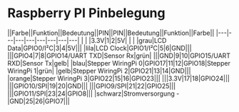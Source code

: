 # Raspberry PI Pinbelegung

||Farbe||Funktion||Bedeutung||PIN||PIN||Bedeutung||Funktion||Farbe||
|---|---|---|---|---|---|---|---|
| | |3.3V|1|2|5V| | |
|grau|LCD Data|GPIO0/I²C|3|4|5V|||
|lila|LCD Clock|GPIO1/I²C|5|6|GND|||
|||GPIO4|7|8|GPIO14/UART TXD|Sensor Rx|grün|
|||GND|9|10|GPIO15/UART RXD|Sensor Tx|gelb|
|blau|Stepper WiringPi 0|GPIO17|11|12|GPIO18|Stepper WiringPi 1|grün|
|gelb|Stepper WiringPi 2|GPIO21|13|14|GND|||
|orange|Stepper WiringPi 3|GPIO22|15|16|GPIO23|||
|||3.3V|17|18|GPIO24|||
|||GPIO10/SPI|19|20|GND|||
|||GPIO9/SPI|21|22|GPIO25|||
|||GPIO11/SPI|23|24|GPIO8|||
|schwarz|Stromversorgung -|GND|25|26|GPIO7|||
